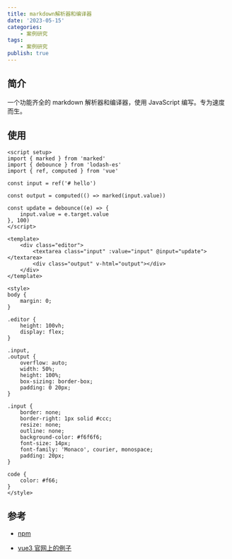 ```yaml
---
title: markdown解析器和编译器
date: '2023-05-15'
categories:
    - 案例研究
tags:
    - 案例研究
publish: true
---
```


## 简介

一个功能齐全的 markdown 解析器和编译器，使用 JavaScript 编写。专为速度而生。

## 使用

```vue
<script setup>
import { marked } from 'marked'
import { debounce } from 'lodash-es'
import { ref, computed } from 'vue'

const input = ref('# hello')

const output = computed(() => marked(input.value))

const update = debounce((e) => {
    input.value = e.target.value
}, 100)
</script>

<template>
    <div class="editor">
        <textarea class="input" :value="input" @input="update"></textarea>
        <div class="output" v-html="output"></div>
    </div>
</template>

<style>
body {
    margin: 0;
}

.editor {
    height: 100vh;
    display: flex;
}

.input,
.output {
    overflow: auto;
    width: 50%;
    height: 100%;
    box-sizing: border-box;
    padding: 0 20px;
}

.input {
    border: none;
    border-right: 1px solid #ccc;
    resize: none;
    outline: none;
    background-color: #f6f6f6;
    font-size: 14px;
    font-family: 'Monaco', courier, monospace;
    padding: 20px;
}

code {
    color: #f66;
}
</style>
```

## 参考

-   [npm](https://www.npmjs.com/package/marked/v/0.3.2)

-   [vue3 官网上的例子](https://cn.vuejs.org/examples/#markdown)
